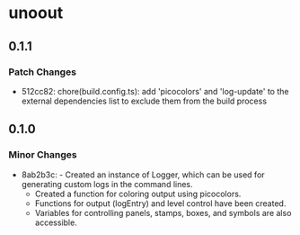# unoout

## 0.1.1

### Patch Changes

- 512cc82: chore(build.config.ts): add 'picocolors' and 'log-update' to the external dependencies list to exclude them from the build process

## 0.1.0

### Minor Changes

- 8ab2b3c: - Created an instance of Logger, which can be used for generating custom logs in the command lines.
  - Created a function for coloring output using picocolors.
  - Functions for output (logEntry) and level control have been created.
  - Variables for controlling panels, stamps, boxes, and symbols are also accessible.
